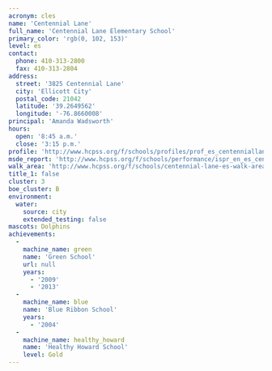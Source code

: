 ```yaml
---
acronym: cles
name: 'Centennial Lane'
full_name: 'Centennial Lane Elementary School'
primary_color: 'rgb(0, 102, 153)'
level: es
contact:
  phone: 410-313-2800
  fax: 410-313-2804
address:
  street: '3825 Centennial Lane'
  city: 'Ellicott City'
  postal_code: 21042
  latitude: '39.2649562'
  longitude: '-76.8660008'
principal: 'Amanda Wadsworth'
hours:
  open: '8:45 a.m.'
  close: '3:15 p.m.'
profile: 'http://www.hcpss.org/f/schools/profiles/prof_es_centenniallane.pdf'
msde_report: 'http://www.hcpss.org/f/schools/performance/ispr_en_es_centenniallane.pdf'
walk_area: 'http://www.hcpss.org/f/schools/centennial-lane-es-walk-area.pdf'
title_1: false
cluster: 3
boe_cluster: B
environment:
  water:
    source: city
    extended_testing: false
mascots: Dolphins
achievements:
  -
    machine_name: green
    name: 'Green School'
    url: null
    years:
      - '2009'
      - '2013'
  -
    machine_name: blue
    name: 'Blue Ribbon School'
    years:
      - '2004'
  -
    machine_name: healthy_howard
    name: 'Healthy Howard School'
    level: Gold
---
```

